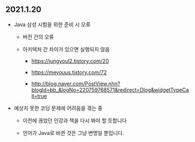 ## 2021.1.20 

- Java 삼성 시험을 위한 준비 시 오류 

    - 버전 간의 오류 

    - 아키텍처 간 차이가 있으면 실행되지 않음 

        - https://jungyoul2.tistory.com/20

        - https://meyouus.tistory.com/72

        - http://blog.naver.com/PostView.nhn?blogId=bb_&logNo=220759768571&redirect=Dlog&widgetTypeCall=true

- 예상치 못한 코딩 문제에 어려움을 겪는 중 

    - 이전에 끊었던 인강과 책을 다시 봐야 할 듯합니다 

    - 언어가 Java로 바뀐 것은 그냥 변명일 뿐입니다.